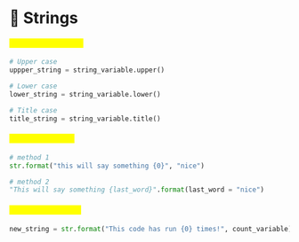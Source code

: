 # 🐍 Strings

#### <mark style="color:yellow;">Change string case</mark>

```python
# Upper case
uppper_string = string_variable.upper()

# Lower case
lower_string = string_variable.lower()

# Title case
title_string = string_variable.title()
```

#### <mark style="color:yellow;">String formatting</mark>

```python
# method 1
str.format("this will say something {0}", "nice")

# method 2
"This will say something {last_word}".format(last_word = "nice")
```

#### <mark style="color:yellow;">Formatting a string</mark>

```python
new_string = str.format("This code has run {0} times!", count_variable)
```

